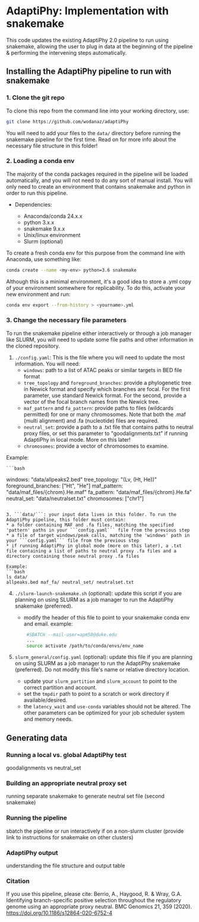 # AdaptiPhy: Implementation with snakemake

This code updates the existing AdaptiPhy 2.0 pipeline to run using snakemake, allowing the user to plug in data at the beginning of the pipeline & performing the intervening steps automatically.

## Installing the AdaptiPhy pipeline to run with snakemake ##

### 1. Clone the git repo ###

To clone this repo from the command line into your working directory, use:

```bash
git clone https://github.com/wodanaz/adaptiPhy
```

You will need to add your files to the ```data/``` directory before running the snakemake pipeline for the first time. Read on for more info about the necessary file structure in this folder!

### 2. Loading a conda env ###
The majority of the conda packages required in the pipeline will be loaded automatically, and you will not need to do any sort of manual install. You will only need to create an environment that contains snakemake and python in order to run this pipeline.

* Dependencies:

  * Anaconda/conda 24.x.x
  * python 3.x.x
  * snakemake 9.x.x
  * Unix/linux environment
  * Slurm (optional)

To create a fresh conda env for this purpose from the command line with Anaconda, use something like:

```bash
conda create --name <my-env> python=3.6 snakemake
```

Although this is a minimal environment, it's a good idea to store a .yml copy of your environment somewhere for replicability. To do this, activate your new environment and run:

```bash
conda env export --from-history > <yourname>.yml
```

### 3. Change the necessary file parameters ###

To run the snakemake pipeline either interactively or through a job manager like SLURM, you will need to update some file paths and other information in the cloned repository.

1. ```./config.yaml```: This is the file where you will need to update the most information. You will need:
   * ```windows```: path to a list of ATAC peaks or similar targets in BED file format
   * ```tree_topology``` and ```foreground_branches```: provide a phylogenetic tree in Newick format and specify which branches are focal. For the first parameter, use standard Newick format. For the second, provide a vector of the focal branch names from the Newick tree.
   * ```maf_pattern``` and ```fa_pattern```: provide paths to files (wildcards permitted) for one or many chromosomes. Note that both the .maf (multi alignment) and .fa (nucleotide) files are required.
   * ```neutral_set```: provide a path to a .txt file that contains paths to neutral proxy files, or set this parameter to "goodalignments.txt" if running AdaptiPhy in local mode. More on this later!
   * ```chromosomes```: provide a vector of chromosomes to examine.
   
  Example:

    ```bash
   windows: "data/allpeaks2.bed"
   tree_topology: "(Lv, (Ht, He))"
   foreground_branches: ["Ht", "He"]
   maf_pattern: "data/maf_files/{chrom}.He.maf"
   fa_pattern: "data/maf_files/{chrom}.He.fa"
   neutral_set: "data/neutralset.txt"
   chromosomes: ["chr1"]
   ```
    
 3. ```data/```: your input data lives in this folder. To run the AdaptiPhy pipeline, this folder must contain:
   * a folder containing MAF and .fa files, matching the specified 'pattern' paths in your ```config.yaml``` file from the previous step
   * a file of target windows/peak calls, matching the 'windows' path in  your ```config.yaml``` file from the previous step
   * if running AdaptiPhy in global mode (more on this later), a .txt file containing a list of paths to neutral proxy .fa files and a directory containing those neutral proxy .fa files
   
  Example:
  ```bash
   ls data/
   allpeaks.bed maf_fa/ neutral_set/ neutralset.txt
  ```

 4. ```./slurm-launch-snakemake.sh``` (optional): update this script if you are planning on using SLURM as a job manager to run the AdaptiPhy snakemake (preferred).
    * modify the header of this file to point to your snakemake conda env and email. example:

      ```bash
       #SBATCH --mail-user=apm58@duke.edu
       ...
       source activate /path/to/conda/envs/env_name
       ```
     
 4. ```slurm_general/config.yaml``` (optional): update this file if you are planning on using SLURM as a job manager to run the AdaptiPhy snakemake (preferred). Do not modify this file's name or relative directory location.
    * update your ```slurm_partition``` and ```slurm_account``` to point to the correct partition and account.
    * set the ```tmpdir``` path to point to a scratch or work directory if available/desired.
    * the ```latency_wait``` and ```use-conda``` variables should not be altered. The other parameters can be optimized for your job scheduler system and memory needs.


## Generating data ##

### Running a local vs. global AdaptiPhy test ###
goodalignments vs neutral_set

### Building an appropriate neutral proxy set ###
running separate snakemake to generate  neutral set file (second snakemake)

### Running the pipeline ###
sbatch the pipeline or run interactively if on a non-slurm cluster (provide link to instructions for snakemake on other clusters)

### AdaptiPhy output ###
understanding the file structure and output table

### Citation
If you use this pipeline, please cite:
Berrio, A., Haygood, R. & Wray, G.A. Identifying branch-specific positive selection throughout the regulatory genome using an appropriate proxy neutral. BMC Genomics 21, 359 (2020). https://doi.org/10.1186/s12864-020-6752-4
